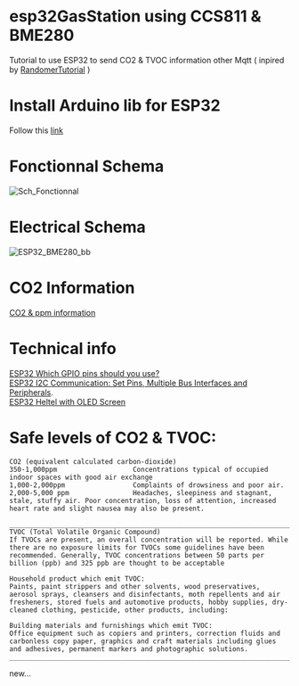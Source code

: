 # esp32GasStation using CCS811 & BME280
Tutorial to use ESP32 to send CO2 & TVOC information other Mqtt ( inpired by [RandomerTutorial](https://randomnerdtutorials.com/esp32-mqtt-publish-subscribe-arduino-ide/) )

# Install Arduino lib for ESP32
Follow this [link](https://randomnerdtutorials.com/installing-the-esp32-board-in-arduino-ide-windows-instructions/)

# Fonctionnal Schema
![Sch_Fonctionnal](https://user-images.githubusercontent.com/25310798/73060571-6b0a2700-3e98-11ea-8de7-cf990ef746e2.jpg)
 
# Electrical Schema
![ESP32_BME280_bb](https://user-images.githubusercontent.com/25310798/86024869-d0f17080-ba2d-11ea-98a7-3ce7bb2fa018.png)

# CO2 Information 
[CO2 & ppm information](https://www.experts-environnement.fr/augmentation-du-co2-dans-les-logements-a-cause-dun-systeme-de-ventilation-defectueux/)

# Technical info 
[ESP32 Which GPIO pins should you use?](https://randomnerdtutorials.com/esp32-pinout-reference-gpios/)   
[ESP32 I2C Communication: Set Pins, Multiple Bus Interfaces and Peripherals](https://randomnerdtutorials.com/esp32-i2c-communication-arduino-ide/).  
[ESP32 Heltel with OLED Screen](https://robotzero.one/heltec-wifi-kit-32/)

# Safe levels of CO2 & TVOC:   
    CO2 (equivalent calculated carbon-dioxide)
    350-1,000ppm                   Concentrations typical of occupied indoor spaces with good air exchange
    1,000-2,000ppm                 Complaints of drowsiness and poor air.
    2,000-5,000 ppm                Headaches, sleepiness and stagnant, stale, stuffy air. Poor concentration, loss of attention, increased heart rate and slight nausea may also be present.

    _______________________________________________________________________________________________________________________________________________________________________
    TVOC (Total Volatile Organic Compound)
    If TVOCs are present, an overall concentration will be reported. While there are no exposure limits for TVOCs some guidelines have been recommended. Generally, TVOC concentrations between 50 parts per billion (ppb) and 325 ppb are thought to be acceptable

    Household product which emit TVOC:
    Paints, paint strippers and other solvents, wood preservatives, aerosol sprays, cleansers and disinfectants, moth repellents and air fresheners, stored fuels and automotive products, hobby supplies, dry-cleaned clothing, pesticide, other products, including:

    Building materials and furnishings which emit TVOC:
    Office equipment such as copiers and printers, correction fluids and carbonless copy paper, graphics and craft materials including glues and adhesives, permanent markers and photographic solutions.
    _______________________________________________________________________________________________________________________________________________________________________

new...
